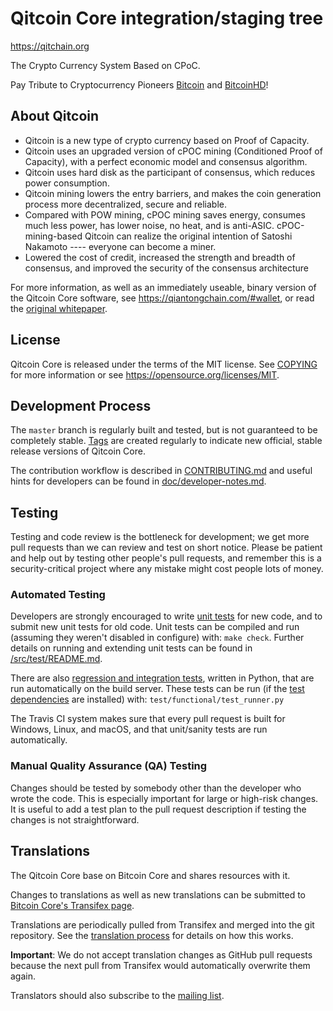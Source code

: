 Qitcoin Core integration/staging tree
=======================================

https://qitchain.org

The Crypto Currency System Based on CPoC.

Pay Tribute to Cryptocurrency Pioneers [Bitcoin](https://bitcoincore.org)
and [BitcoinHD](https://btchd.org)!

About Qitcoin
---------------

- Qitcoin is a new type of crypto currency based on Proof of Capacity.
- Qitcoin uses an upgraded version of cPOC mining (Conditioned Proof of Capacity), with a perfect economic model and consensus algorithm.
- Qitcoin uses hard disk as the participant of consensus, which reduces power consumption.
- Qitcoin mining lowers the entry barriers, and makes the coin generation process more decentralized, secure and reliable.
- Compared with POW mining, cPOC mining saves energy, consumes much less power, has lower noise, no heat, and is anti-ASIC. cPOC-mining-based Qitcoin can realize the original intention of Satoshi Nakamoto ---- everyone can become a miner.
- Lowered the cost of credit, increased the strength and breadth of consensus, and improved the security of the consensus architecture

For more information, as well as an immediately useable, binary version of
the Qitcoin Core software, see https://qiantongchain.com/#wallet, or read the
[original whitepaper](https://qiantongchain.com/QTC-Whitepaper2.0.pdf).

License
-------

Qitcoin Core is released under the terms of the MIT license. See [COPYING](COPYING) for more
information or see https://opensource.org/licenses/MIT.

Development Process
-------------------

The `master` branch is regularly built and tested, but is not guaranteed to be
completely stable. [Tags](https://github.com/qitcoin/qitcoin/tags) are created
regularly to indicate new official, stable release versions of Qitcoin Core.

The contribution workflow is described in [CONTRIBUTING.md](CONTRIBUTING.md)
and useful hints for developers can be found in [doc/developer-notes.md](doc/developer-notes.md).

Testing
-------

Testing and code review is the bottleneck for development; we get more pull
requests than we can review and test on short notice. Please be patient and help out by testing
other people's pull requests, and remember this is a security-critical project where any mistake might cost people
lots of money.

### Automated Testing

Developers are strongly encouraged to write [unit tests](src/test/README.md) for new code, and to
submit new unit tests for old code. Unit tests can be compiled and run
(assuming they weren't disabled in configure) with: `make check`. Further details on running
and extending unit tests can be found in [/src/test/README.md](/src/test/README.md).

There are also [regression and integration tests](/test), written
in Python, that are run automatically on the build server.
These tests can be run (if the [test dependencies](/test) are installed) with: `test/functional/test_runner.py`

The Travis CI system makes sure that every pull request is built for Windows, Linux, and macOS, and that unit/sanity tests are run automatically.

### Manual Quality Assurance (QA) Testing

Changes should be tested by somebody other than the developer who wrote the
code. This is especially important for large or high-risk changes. It is useful
to add a test plan to the pull request description if testing the changes is
not straightforward.

Translations
------------

The Qitcoin Core base on Bitcoin Core and shares resources with it.

Changes to translations as well as new translations can be submitted to
[Bitcoin Core's Transifex page](https://www.transifex.com/bitcoin/bitcoin/).

Translations are periodically pulled from Transifex and merged into the git repository. See the
[translation process](doc/translation_process.md) for details on how this works.

**Important**: We do not accept translation changes as GitHub pull requests because the next
pull from Transifex would automatically overwrite them again.

Translators should also subscribe to the [mailing list](https://groups.google.com/forum/#!forum/bitcoin-translators).
